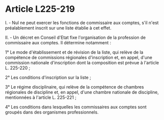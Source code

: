 # Article L225-219

I. - Nul ne peut exercer les fonctions de commissaire aux comptes, s'il n'est préalablement inscrit sur une liste établie à cet effet.

II. - Un décret en Conseil d'Etat fixe l'organisation de la profession de commissaire aux comptes. Il détermine notamment :

1° Le mode d'établissement et de révision de la liste, qui relève de la compétence de commissions régionales d'inscription et, en appel, d'une commission nationale d'inscription dont la composition est prévue à l'article L. 225-220 ;

2° Les conditions d'inscription sur la liste ;

3° Le régime disciplinaire, qui relève de la compétence de chambres régionales de discipline et, en appel, d'une chambre nationale de discipline, mentionnées à l'article L. 225-221 ;

4° Les conditions dans lesquelles les commissaires aux comptes sont groupés dans des organismes professionnels.
